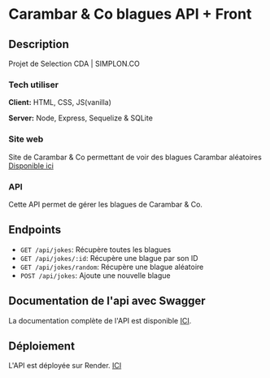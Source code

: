 # Carambar & Co blagues API + Front

## Description

Projet de Selection CDA | SIMPLON.CO

### Tech utiliser

**Client:** HTML, CSS, JS(vanilla)

**Server:** Node, Express, Sequelize & SQLite


### Site web
Site de Carambar & Co permettant de voir des blagues Carambar aléatoires [Disponible ici](https://luffystar93.github.io/carambarandco/)


### API

Cette API permet de gérer les blagues de Carambar & Co.

## Endpoints

- `GET /api/jokes`: Récupère toutes les blagues
- `GET /api/jokes/:id`: Récupère une blague par son ID
- `GET /api/jokes/random`: Récupère une blague aléatoire
- `POST /api/jokes`: Ajoute une nouvelle blague

## Documentation de l'api avec Swagger

La documentation complète de l'API est disponible [ICI](https://carambarandco.onrender.com/api-docs/).

## Déploiement

L'API est déployée sur Render. [ICI](https://carambarandco.onrender.com/)
